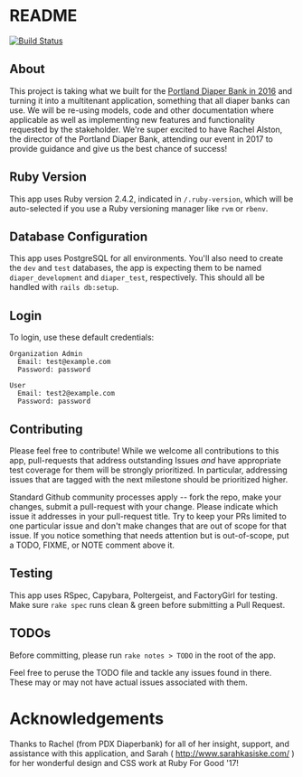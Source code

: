# README

[![Build Status](https://travis-ci.org/rubyforgood/pdx_diaper.svg?branch=master)](https://travis-ci.org/rubyforgood/pdx_diaper)

## About

This project is taking what we built for the [Portland Diaper Bank in 2016](https://github.com/rubyforgood/pdx_diaper) and turning it into a multitenant application, something that all diaper banks can use. We will be re-using models, code and other documentation where applicable as well as implementing new features and functionality requested by the stakeholder. We're super excited to have Rachel Alston, the director of the Portland Diaper Bank, attending our event in 2017 to provide guidance and give us the best chance of success!

## Ruby Version
This app uses Ruby version 2.4.2, indicated in `/.ruby-version`, which will be auto-selected if you use a Ruby versioning manager like `rvm` or `rbenv`.

## Database Configuration
This app uses PostgreSQL for all environments. You'll also need to create the `dev` and `test` databases, the app is expecting them to be named `diaper_development` and `diaper_test`, respectively. This should all be handled with `rails db:setup`.

## Login
To login, use these default credentials:

    Organization Admin
      Email: test@example.com
      Password: password

    User
      Email: test2@example.com
      Password: password

## Contributing

Please feel free to contribute! While we welcome all contributions to this app, pull-requests that address outstanding Issues *and* have appropriate test coverage for them will be strongly prioritized. In particular, addressing issues that are tagged with the next milestone should be prioritized higher.

Standard Github community processes apply -- fork the repo, make your changes, submit a pull-request with your change. Please indicate which issue it addresses in your pull-request title. Try to keep your PRs limited to one particular issue and don't make changes that are out of scope for that issue. If you notice something that needs attention but is out-of-scope, put a TODO, FIXME, or NOTE comment above it.

## Testing

This app uses RSpec, Capybara, Poltergeist, and FactoryGirl for testing. Make sure `rake spec` runs clean & green before submitting a Pull Request.

## TODOs

Before committing, please run `rake notes > TODO` in the root of the app.

Feel free to peruse the TODO file and tackle any issues found in there. These may or may not have actual issues associated with them.


# Acknowledgements

Thanks to Rachel (from PDX Diaperbank) for all of her insight, support, and assistance with this application, and Sarah ( http://www.sarahkasiske.com/ ) for her wonderful design and CSS work at Ruby For Good '17!
